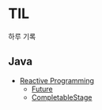 # TIL
하루 기록

## Java
* [Reactive Programming](https://github.com/tlarbals824/TIL/tree/main/java/ReactiveProgramming)
  * [Future](https://github.com/tlarbals824/TIL/blob/main/java/ReactiveProgramming/Future/Future.md) 
  * [CompletableStage](https://github.com/tlarbals824/TIL/blob/main/java/ReactiveProgramming/CompletableFuture/CompletionStage.md)